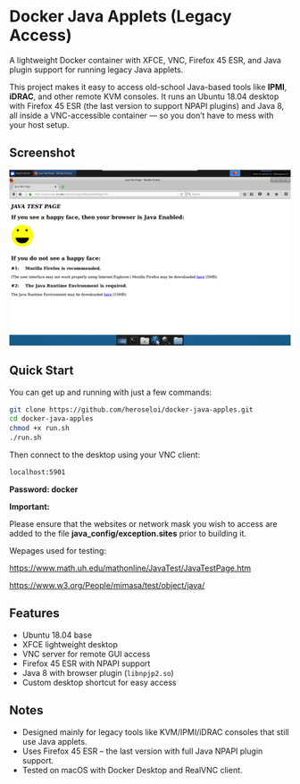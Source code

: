 # Docker Java Applets (Legacy Access)

A lightweight Docker container with XFCE, VNC, Firefox 45 ESR, and Java plugin support for running legacy Java applets.

This project makes it easy to access old-school Java-based tools like **IPMI**, **iDRAC**, and other remote KVM consoles. It runs an Ubuntu 18.04 desktop with Firefox 45 ESR (the last version to support NPAPI plugins) and Java 8, all inside a VNC-accessible container — so you don’t have to mess with your host setup.

## Screenshot

![Legacy Java Applet in Firefox 45 ESR](screenshot.png)

## Quick Start

You can get up and running with just a few commands:

```bash
git clone https://github.com/heroseloi/docker-java-apples.git
cd docker-java-apples
chmod +x run.sh
./run.sh
```

Then connect to the desktop using your VNC client:

```bash
localhost:5901
```

**Password: docker**

**Important:**

Please ensure that the websites or network mask you wish to access are added to the file **java_config/exception.sites** prior to building it.

Wepages used for testing:

https://www.math.uh.edu/mathonline/JavaTest/JavaTestPage.htm

https://www.w3.org/People/mimasa/test/object/java/


## Features
- Ubuntu 18.04 base  
- XFCE lightweight desktop  
- VNC server for remote GUI access  
- Firefox 45 ESR with NPAPI support  
- Java 8 with browser plugin (`libnpjp2.so`)  
- Custom desktop shortcut for easy access

## Notes
- Designed mainly for legacy tools like KVM/IPMI/iDRAC consoles that still use Java applets.
- Uses Firefox 45 ESR – the last version with full Java NPAPI plugin support.
- Tested on macOS with Docker Desktop and RealVNC client.
